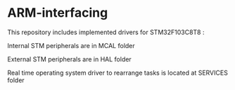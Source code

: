 # ARM-interfacing

This repository includes implemented drivers for STM32F103C8T8 :

Internal STM peripherals are in MCAL folder

External STM peripherals are in HAL folder

Real time operating system driver to rearrange tasks is located at SERVICES folder
